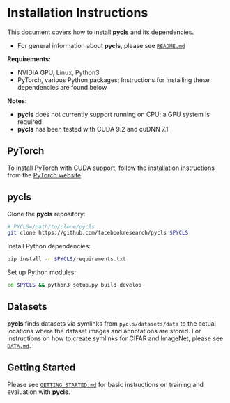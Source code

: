 # Installation Instructions

This document covers how to install **pycls** and its dependencies.

- For general information about **pycls**, please see [`README.md`](../README.md)

**Requirements:**

- NVIDIA GPU, Linux, Python3
- PyTorch, various Python packages; Instructions for installing these dependencies are found below

**Notes:**

- **pycls** does not currently support running on CPU; a GPU system is required
- **pycls** has been tested with CUDA 9.2 and cuDNN 7.1

## PyTorch

To install PyTorch with CUDA support, follow the [installation instructions](https://pytorch.org/get-started/locally/) from the [PyTorch website](https://pytorch.org).

## pycls

Clone the **pycls** repository:

```bash
# PYCLS=/path/to/clone/pycls
git clone https://github.com/facebookresearch/pycls $PYCLS
```

Install Python dependencies:

```bash
pip install -r $PYCLS/requirements.txt
```

Set up Python modules:

```bash
cd $PYCLS && python3 setup.py build develop
```

## Datasets

**pycls** finds datasets via symlinks from `pycls/datasets/data` to the actual locations where the dataset images and annotations are stored. For instructions on how to create symlinks for CIFAR and ImageNet, please see [`DATA.md`](DATA.md).

## Getting Started

Please see [`GETTING_STARTED.md`](GETTING_STARTED.md) for basic instructions on training and evaluation with **pycls**.
